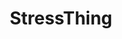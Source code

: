 ---
layout: page
title: StressThing
description: IoT Stress Testing Platform
img: /assets/img/3.jpg
importance: 4
category: Projects
redirect: https://github.com/makhshari/StressThing
---